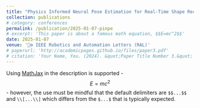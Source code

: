 ```yaml
---
title: "Physics Informed Neural Pose Estimation for Real-Time Shape Reconstruction of Soft Continuum Robots"
collection: publications
# category: conferences
permalink: /publication/2025-01-07-pinpe
# excerpt: 'This paper is about a famous math equation, $$E=mc^2$$'
date: 2025-01-07
venue: '🤖⚙️ IEEE Robotics and Automation Letters (RAL)'
# paperurl: 'http://academicpages.github.io/files/paper3.pdf'
# citation: 'Your Name, You. (2024). &quot;Paper Title Number 3.&quot; <i>GitHub Journal of Bugs</i>. 1(3).'
---
```


Using [MathJax](https://www.mathjax.org/) in the description is supported - $$E=mc^2$$ - however, the use must be mindful that the default delimiters are `$$...$$` and `\\[...\\]` which differs from the `$...$` that is typically expected.
